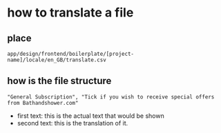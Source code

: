 # how to translate a file

## place
```
app/design/frontend/boilerplate/[project-name]/locale/en_GB/translate.csv
```

## how is the file structure
```
"General Subscription", "Tick if you wish to receive special offers from Bathandshower.com"
```
* first text: this is the actual text that would be shown 
* second text: this is the translation of it.